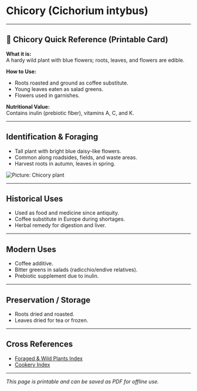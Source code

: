 # Chicory (Cichorium intybus)

---

## 📜 Chicory Quick Reference (Printable Card)

**What it is:**  
A hardy wild plant with blue flowers; roots, leaves, and flowers are edible.  

**How to Use:**  
- Roots roasted and ground as coffee substitute.  
- Young leaves eaten as salad greens.  
- Flowers used in garnishes.  

**Nutritional Value:**  
Contains inulin (prebiotic fiber), vitamins A, C, and K.  

---

## Identification & Foraging  

- Tall plant with bright blue daisy-like flowers.  
- Common along roadsides, fields, and waste areas.  
- Harvest roots in autumn, leaves in spring.  

![Picture: Chicory plant](images/placeholder-chicory.jpg)

---

## Historical Uses  

- Used as food and medicine since antiquity.  
- Coffee substitute in Europe during shortages.  
- Herbal remedy for digestion and liver.  

---

## Modern Uses  

- Coffee additive.  
- Bitter greens in salads (radicchio/endive relatives).  
- Prebiotic supplement due to inulin.  

---

## Preservation / Storage  

- Roots dried and roasted.  
- Leaves dried for tea or frozen.  

---

## Cross References  

- [Foraged & Wild Plants Index](../../plants-index.md)  
- [Cookery Index](../../cookery.md)  

---

*This page is printable and can be saved as PDF for offline use.*
